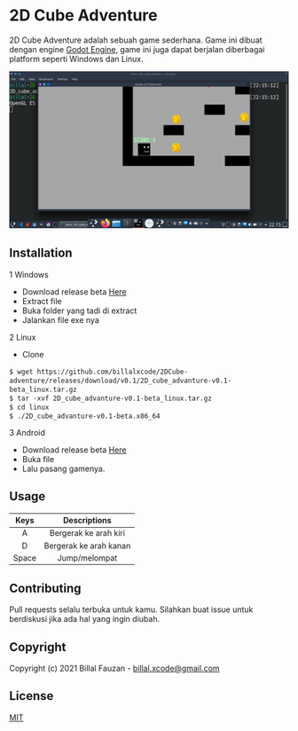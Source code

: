 # 2D Cube Adventure
2D Cube Adventure adalah sebuah game sederhana. Game ini dibuat dengan engine [Godot Engine](https://godotengine.org), game ini juga dapat berjalan diberbagai platform seperti Windows dan Linux.

![Screen Shot](https://raw.githubusercontent.com/billalxcode/2DCube-adventure/master/screenshot/screenshot1.png)

## Installation
1 Windows
- Download release beta [Here](https://github.com/billalxcode/2DCube-adventure/releases/download/v0.1/2D_cube_advanture-v0.1-beta_window.zip)
- Extract file 
- Buka folder yang tadi di extract
- Jalankan file exe nya

2 Linux
- Clone
```shell
$ wget https://github.com/billalxcode/2DCube-adventure/releases/download/v0.1/2D_cube_advanture-v0.1-beta_linux.tar.gz
$ tar -xvf 2D_cube_advanture-v0.1-beta_linux.tar.gz
$ cd linux
$ ./2D_cube_advanture-v0.1-beta.x86_64
```

3 Android
- Download release beta [Here](https://github.com/billalxcode/2DCube-adventure/releases/download/v0.3/2D_cube_advanture-v0.3-beta.apk")
- Buka file
- Lalu pasang gamenya.

## Usage

| Keys  | Descriptions |
| :---: | :---: |
| A | Bergerak ke arah kiri |
| D | Bergerak ke arah kanan |
| Space | Jump/melompat |


## Contributing
Pull requests selalu terbuka untuk kamu. Silahkan buat issue untuk berdiskusi jika ada hal yang ingin diubah.

## Copyright
Copyright (c) 2021 Billal Fauzan - billal.xcode@gmail.com

## License
[MIT](https://choosealicense.com/licenses/mit/)
